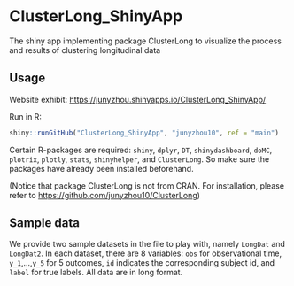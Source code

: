 # ClusterLong_ShinyApp
The shiny app implementing package ClusterLong to visualize the process and results of clustering longitudinal data


## Usage
Website exhibit:
https://junyzhou.shinyapps.io/ClusterLong_ShinyApp/

Run in R: 
```r
shiny::runGitHub("ClusterLong_ShinyApp", "junyzhou10", ref = "main")
```

Certain R-packages are required: `shiny`, `dplyr`, `DT`, `shinydashboard`, `doMC`, `plotrix`, `plotly`, `stats`, `shinyhelper`, and `ClusterLong`. So make sure the packages have already been installed beforehand.

(Notice that package ClusterLong is not from CRAN. For installation, please refer to https://github.com/junyzhou10/ClusterLong)

## Sample data
We provide two sample datasets in the file to play with, namely `LongDat` and `LongDat2`. In each dataset, there are 8 variables: `obs` for observational time, `y_1`,...,`y_5` for 5 outcomes, `id` indicates the corresponding subject id, and `label` for true labels. All data are in long format.

